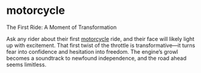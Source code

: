 # motorcycle
The First Ride: A Moment of Transformation

Ask any rider about their first [motorcycle](https://www.malikki.com/category/vehicles/motorcycle) ride, and their face will likely light up with excitement. That first twist of the throttle is transformative—it turns fear into confidence and hesitation into freedom. The engine’s growl becomes a soundtrack to newfound independence, and the road ahead seems limitless.

